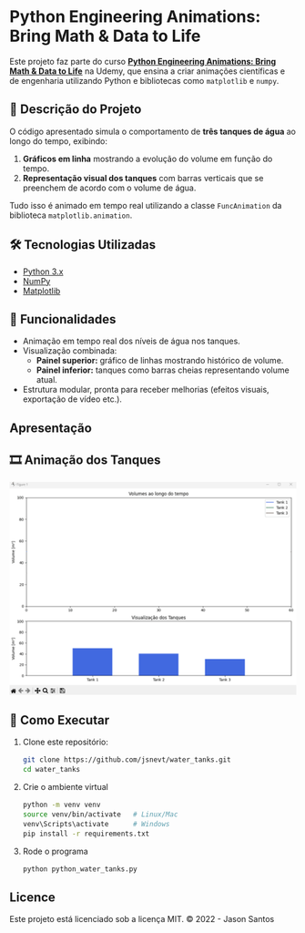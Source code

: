 # Python Engineering Animations: Bring Math & Data to Life

Este projeto faz parte do curso **[Python Engineering Animations: Bring Math & Data to Life](https://www.udemy.com/)** na Udemy, que ensina a criar animações científicas e de engenharia utilizando Python e bibliotecas como `matplotlib` e `numpy`.

## 📌 Descrição do Projeto

O código apresentado simula o comportamento de **três tanques de água** ao longo do tempo, exibindo:

1. **Gráficos em linha** mostrando a evolução do volume em função do tempo.  
2. **Representação visual dos tanques** com barras verticais que se preenchem de acordo com o volume de água.

Tudo isso é animado em tempo real utilizando a classe `FuncAnimation` da biblioteca `matplotlib.animation`.

## 🛠️ Tecnologias Utilizadas
- [Python 3.x](https://www.python.org/)
- [NumPy](https://numpy.org/)
- [Matplotlib](https://matplotlib.org/)

## 🚀 Funcionalidades
- Animação em tempo real dos níveis de água nos tanques.
- Visualização combinada:
  - **Painel superior:** gráfico de linhas mostrando histórico de volume.
  - **Painel inferior:** tanques como barras cheias representando volume atual.
- Estrutura modular, pronta para receber melhorias (efeitos visuais, exportação de vídeo etc.).

## Apresentação

## 🎞️ Animação dos Tanques

<p align="center">
  <img src="gif/water_tanks.gif" alt="Animação dos Tanques" width="600">
</p>


## 📖 Como Executar
1. Clone este repositório:
   ```bash
   git clone https://github.com/jsnevt/water_tanks.git
   cd water_tanks
2. Crie o ambiente virtual
   ```bash
   python -m venv venv
   source venv/bin/activate   # Linux/Mac
   venv\Scripts\activate      # Windows
   pip install -r requirements.txt
3. Rode o programa
   ```bash
   python python_water_tanks.py

## Licence
Este projeto está licenciado sob a licença MIT.
© 2022 - Jason Santos


